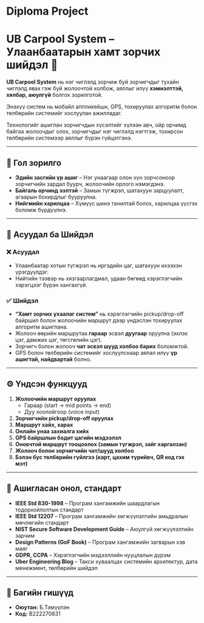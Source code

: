 # Diploma Project  
# UB Carpool System – Улаанбаатарын хамт зорчих шийдэл 🚖  

**UB Carpool System** нь нэг чиглэлд зорчиж буй зорчигчдыг тухайн чиглэлд явах гэж буй жолоочтой холбож, аяллыг илүү **хэмнэлттэй, хялбар, аюулгүй** болгох зорилготой.  

Энэхүү систем нь мобайл аппликейшн, GPS, тохируулах алгоритм болон төлбөрийн системийг хослуулан ажилладаг.  

Технологийг ашиглан зорчигчдын хүсэлтийг хүлээн авч, ойр орчимд байгаа жолоочдыг олох, зорчигчдыг нэг чиглэлд нэгтгэж, тохирсон төлбөрийн системээр аяллыг бүрэн гүйцэтгэнэ.  

---

## 🎯 Гол зорилго  

- **Эдийн засгийн үр ашиг** – Нэг унаагаар олон хүн зорчсоноор зорчигчийн зардал буурч, жолоочийн орлого нэмэгдэнэ.  
- **Байгаль орчинд ээлтэй** – Замын түгжрэл, шатахуун зарцуулалт, агаарын бохирдлыг бууруулна.  
- **Нийгмийн харилцаа** – Хүмүүс шинэ танилтай болох, харилцаа үүсгэх боломж бүрдүүлнэ.  

---

## 🚦 Асуудал ба Шийдэл  

### ❌ Асуудал  
- Улаанбаатар хотын түгжрэл нь иргэдийн цаг, шатахуун ихээхэн үрэгдүүлдэг.  
- Нийтийн тээвэр нь хязгаарлагдмал, удаан бөгөөд хэрэглэгчийн хэрэгцээг бүрэн хангахгүй.  

### ✅ Шийдэл  
- **“Хамт зорчих ухаалаг систем”** нь хэрэглэгчийн pickup/drop-off байршил болон жолоочийн маршрут дээр үндэслэн тохируулах алгоритм ашиглана.  
- Жолооч өөрийн маршрутаа **гараар** эсвэл **дуугаар** оруулна (эхлэх цэг, дамжих цэг, төгсгөлийн цэг).  
- Зорчигч болон жолооч **чат эсвэл шууд холбоо барих** боломжтой.  
- GPS болон төлбөрийн системийг хослуулснаар аялал илүү **үр ашигтай, найдвартай** болно.  

---

## ⚙️ Үндсэн функцууд  

1. **Жолоочийн маршрут оруулах**  
   - Гараар (start → mid points → end)  
   - Дуу хоолойгоор (voice input)  
2. **Зорчигчийн pickup/drop-off оруулах**  
3. **Маршрут хайх, харах**  
4. **Онлайн унаа захиалга хийх**  
5. **GPS байршлын бодит цагийн мэдээлэл**  
6. **Оновчтой маршрут тооцоолох (замын түгжрэл, зайг харгалзан)**  
7. **Жолооч болон зорчигчийн чат/шууд холбоо**  
8. **Бэлэн бус төлбөрийн гүйлгээ (карт, цахим түрийвч, QR код гэх мэт)**  

---

## 📖 Ашигласан онол, стандарт  

- **IEEE Std 830-1998** – Програм хангамжийн шаардлагын тодорхойлолтын стандарт  
- **IEEE Std 12207** – Програм хангамжийн хөгжүүлэлтийн амьдралын мөчлөгийн стандарт  
- **NIST Secure Software Development Guide** – Аюулгүй хөгжүүлэлтийн зарчим  
- **Design Patterns (GoF Book)** – Програм хангамжийн загварын хэв маяг  
- **GDPR, CCPA** – Хэрэглэгчийн мэдээллийн нууцлалын дүрэм  
- **Uber Engineering Blog** – Такси хуваалцах системийн архитектур, дата менежмент, төлбөрийн шийдэл  

---

## 👥 Багийн гишүүд  

- **Оюутан:** Б.Тэмүүлэн  
- **Код:** В222270831  
